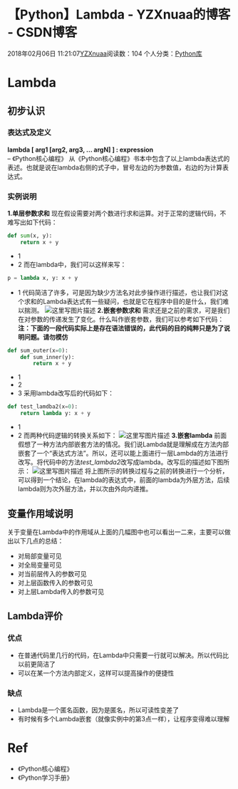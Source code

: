 # 【Python】Lambda - YZXnuaa的博客 - CSDN博客
2018年02月06日 11:21:07[YZXnuaa](https://me.csdn.net/YZXnuaa)阅读数：104
个人分类：[Python库](https://blog.csdn.net/YZXnuaa/article/category/7389269)

# Lambda
## 初步认识
### 表达式及定义
> 
**lambda [ arg1 [arg2, arg3, … argN] ] : expression**
　　　　　　　　　　　　　　　　　　　　　　– 《Python核心编程》
从《Python核心编程》书本中包含了以上lambda表达式的表述。也就是说在lambda右侧的式子中，冒号左边的为参数值，右边的为计算表达式。
### 实例说明
**1.单层参数求和**
现在假设需要对两个数进行求和运算。对于正常的逻辑代码，不难写出如下代码：
```python
def sum(x, y):
    return x + y
```
- 1
- 2
而在lambda中，我们可以这样来写：
```python
p = lambda x, y: x + y
```
- 1
代码简洁了许多，可是因为缺少方法名对此步操作进行描述，也让我们对这个求和的Lambda表达式有一些疑问，也就是它在程序中目的是什么，我们难以揣测。 
![这里写图片描述](https://img-blog.csdn.net/20160308181139659)
**2.嵌套参数求和**
需求还是之前的需求，可是我们在对参数的传递发生了变化。什么叫作嵌套参数，我们可以参考如下代码： 
**注：下面的一段代码实际上是存在语法错误的，此代码的目的纯粹只是为了说明问题。请勿模仿**
```python
def sum_outer(x=0):
    def sum_inner(y):
        return x + y
```
- 1
- 2
- 3
采用lambda改写后的代码如下：
```python
def test_lamdba2(x=0):
    return lambda y: x + y
```
- 1
- 2
而两种代码逻辑的转换关系如下： 
![这里写图片描述](https://img-blog.csdn.net/20160308183728161)
**3.嵌套lambda**
前面假想了一种方法内部嵌套方法的情况。我们说Lambda就是理解成在方法内部嵌套了一个“表达式方法”。所以，还可以能上面进行一层Lambda的方法进行改写。将代码中的方法*test_lambda2*改写成lambda。改写后的描述如下图所示：
![这里写图片描述](https://img-blog.csdn.net/20160309084907904)
将上图所示的转换过程与之前的转换进行一个分析，可以得到一个结论，在lambda的表达式中，前面的lambda为外层方法，后续lambda则为次外层方法，并以次由外向内递推。
## 变量作用域说明
关于变量在Lambda中的作用域从上面的几幅图中也可以看出一二来，主要可以做出以下几点的总结：
- 对局部变量可见
- 对全局变量可见
- 对当前层传入的参数可见
- 对上层函数传入的参数可见
- 对上层Lambda传入的参数可见
## Lambda评价
### 优点
- 在普通代码里几行的代码，在Lambda中只需要一行就可以解决。所以代码比以前更简洁了
- 可以在某一个方法内部定义，这样可以提高操作的便捷性
### 缺点
- Lambda是一个匿名函数，因为是匿名，所以可读性变差了
- 有时候有多个Lambda嵌套（就像实例中的第3点一样），让程序变得难以理解
# Ref
- 《Python核心编程》
- 《Python学习手册》
